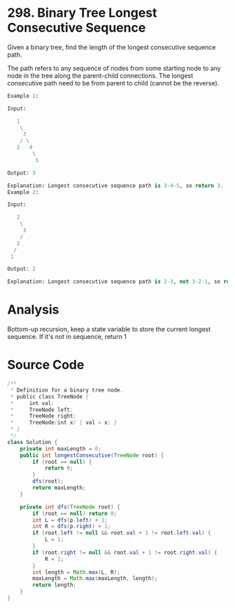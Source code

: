 # 298. Binary Tree Longest Consecutive Sequence
Given a binary tree, find the length of the longest consecutive sequence path.

The path refers to any sequence of nodes from some starting node to any node in the tree along the parent-child connections. The longest consecutive path need to be from parent to child (cannot be the reverse).

```python
Example 1:

Input:

   1
    \
     3
    / \
   2   4
        \
         5

Output: 3

Explanation: Longest consecutive sequence path is 3-4-5, so return 3.
Example 2:

Input:

   2
    \
     3
    / 
   2    
  / 
 1

Output: 2 

Explanation: Longest consecutive sequence path is 2-3, not 3-2-1, so return 2.
```

# Analysis
Bottom-up recursion, keep a state variable to store the current longest sequence.
If it's not in sequence, return 1
# Source Code

```java
/**
 * Definition for a binary tree node.
 * public class TreeNode {
 *     int val;
 *     TreeNode left;
 *     TreeNode right;
 *     TreeNode(int x) { val = x; }
 * }
 */
class Solution {
    private int maxLength = 0;
    public int longestConsecutive(TreeNode root) {
        if (root == null) {
            return 0;
        }
        dfs(root);
        return maxLength;
    }

    private int dfs(TreeNode root) {
        if (root == null) return 0;
        int L = dfs(p.left) + 1;
        int R = dfs(p.right) + 1;
        if (root.left != null && root.val + 1 != root.left.val) {
            L = 1;
        }
        if (root.right != null && root.val + 1 != root.right.val) {
            R = 1;
        }
        int length = Math.max(L, R);
        maxLength = Math.max(maxLength, length);
        return length;
    }
}
```
